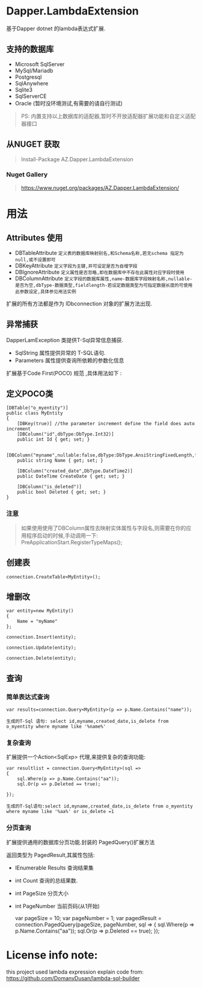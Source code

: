 # Dapper.LambdaExtension

基于Dapper dotnet 的lambda表达式扩展.

## 支持的数据库

* Microsoft SqlServer
* MySql/Mariadb
* Postgresql
* SqlAnywhere
* Sqlite3
* SqlServerCE
* Oracle (暂时没环境测试,有需要的请自行测试)

> PS: 内置支持以上数据库的适配器,暂时不开放适配器扩展功能和自定义适配器接口

## 从NUGET 获取

> Install-Package AZ.Dapper.LambdaExtension 

### Nuget Gallery

> https://www.nuget.org/packages/AZ.Dapper.LambdaExtension/

# 用法

## Attributes 使用

* DBTableAttribute  `定义表的数据库映射别名,和Schema名称,若无schema 指定为null,或不设置即可`  
* DBKeyAttribute `定义字段为主键,并可设定是否为自增字段`
* DBIgnoreAttribute `定义属性是否忽略,即在数据库中不存在此属性对应字段时使用`
* DBColumnAttribute `定义字段的数据库属性,name-数据库字段映射名称,nullable-是否为空,dbType-数据类型,fieldlength-若设定数据类型为可指定数据长度的可使用此参数设定,具体参见用法实例`

扩展的所有方法都是作为 IDbconnection 对象的扩展方法出现.

## 异常捕获

 DapperLamException 类提供T-Sql异常信息捕获. 
 
 * SqlString 属性提供异常的 T-SQL语句.
 * Parameters 属性提供查询所依赖的参数化信息

扩展基于Code First(POCO) 规范 ,具体用法如下 :

## 定义POCO类

    [DBTable("o_myentity")]
    public class MyEntity
    {
        [DBKey(true)] //the parameter increment define the field does auto increment
        [DBColumn("id",dbType:DbType.Int32)]
        public int Id { get; set; }

        [DBColumn("myname",nullable:false,dbType:DbType.AnsiStringFixedLength,fieldLength:"64")]
        public string Name { get; set; }

        [DBColumn("created_date",DbType.DateTime2)]
        public DateTime CreateDate { get; set; }

        [DBColumn("is_deleted")]
        public bool Deleted { get; set; }
    }

### 注意

> 如果使用使用了DBColumn属性去映射实体属性与字段名,则需要在你的应用程序启动的时候,手动调用一下:
> PreApplicationStart.RegisterTypeMaps();

## 创建表

    connection.CreateTable<MyEntity>();




## 增删改

    var entity=new MyEntity()
    {
        Name = "myName"
    };

    connection.Insert(entity);

    connection.Update(entity);

    connection.Delete(entity);

## 查询

### 简单表达式查询

    var results=connection.Query<MyEntity>(p => p.Name.Contains("name"));

`生成的T-Sql 语句: select id,myname,created_date,is_delete from o_myentity where myname like '%name%' `

### 复杂查询 

扩展提供一个Action<SqlExp<T>> 代理,来提供复杂的查询功能:

    var resultlist = connection.Query<MyEntity>(sql =>
    {
        sql.Where(p => p.Name.Contains("aa"));
        sql.Or(p => p.Deleted == true);

    });

`生成的T-Sql语句:select id,myname,created_date,is_delete from o_myentity where myname like '%aa%' or is_delete =1`

### 分页查询

扩展提供通用的数据库分页功能.封装的 PagedQuery<T>()扩展方法

返回类型为 PagedResult<T>,其属性包括:

 * IEnumerable<T> Results 查询结果集
 * int Count 查询的总结果数.
 * int PageSize 分页大小
 * int PageNumber 当前页码(从1开始)


    var pageSize = 10;
    var pageNumber = 1;
    var pagedResult = connection.PagedQuery<MyEntity>(pageSize, pageNumber, sql =>
    {
        sql.Where(p => p.Name.Contains("aa"));
        sql.Or(p => p.Deleted == true);
    });



















# License info note:
this project used lambda expression explain code from:
https://github.com/DomanyDusan/lambda-sql-builder


